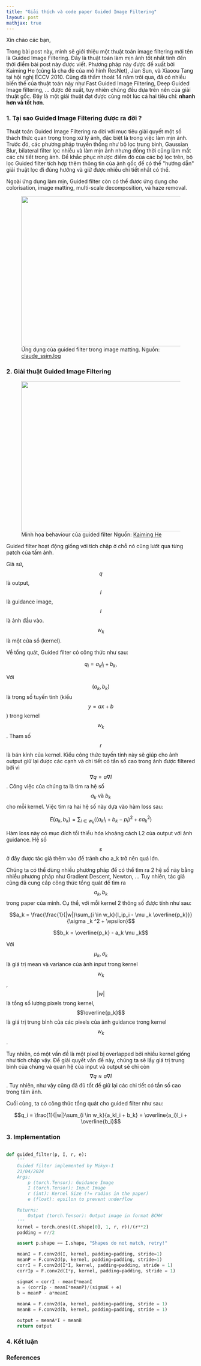 ```yaml
---
title: "Giải thích và code paper Guided Image Filtering"
layout: post
mathjax: true
---
```


Xin chào các bạn,

Trong bài post này, mình sẽ giới thiệu một thuật toán image filtering mới tên là Guided Image Filtering. Đây là thuật toán làm mịn ảnh tốt nhất tính đến thời điểm bài post này được viết. Phương pháp này được đề xuất bởi Kaiming He (cũng là cha đẻ của mô hình ResNet), Jian Sun, và Xiaoou Tang tại hội nghị ECCV 2010. Cũng đã thấm thoát 14 năm trôi qua, đã có nhiều biến thể của thuật toán này như Fast Guided Image Filtering, Deep Guided Image filtering, ... được đề xuất, tuy nhiên chúng đều dựa trên nền của giải thuật gốc. Đây là một giải thuật đạt được cùng một lúc cả hai tiêu chí: **nhanh hơn và tốt hơn**. 

### 1. Tại sao Guided Image Filtering được ra đời ?

Thuật toán Guided Image Filtering ra đời với mục tiêu giải quyết một số thách thức quan trọng trong xử lý ảnh, đặc biệt là trong việc làm mịn ảnh. Trước đó, các phương pháp truyền thống như bộ lọc trung bình, Gaussian Blur, bilateral filter lọc nhiễu và làm mịn ảnh nhưng đồng thời cũng làm mất các chi tiết trong ảnh. Để khắc phục nhược điểm đó của các bộ lọc trên, bộ lọc Guided filter tích hợp thêm thông tin của ảnh gốc để có thể "hướng dẫn" giải thuật lọc đi đúng hướng và giữ được nhiều chi tiết nhất có thể. 

Ngoài ứng dụng làm mịn, Guided filter còn có thể được ứng dụng cho colorisation, image matting, multi-scale decomposition, và haze removal. 

<figure style="text-align: center">
     <img width=1200 height=400 src="https://velog.velcdn.com/images%2Fclaude_ssim%2Fpost%2F69116092-cd13-41de-b97e-95a742f3b2f9%2F%E1%84%89%E1%85%B3%E1%84%8F%E1%85%B3%E1%84%85%E1%85%B5%E1%86%AB%E1%84%89%E1%85%A3%E1%86%BA%202021-10-21%20%E1%84%8B%E1%85%A9%E1%84%92%E1%85%AE%209.10.32.png">
     <figcaption style = "text-align: left">Ứng dụng của guided filter trong image matting. Nguồn: <a href="https://velog.io/@claude_ssim%EA%B3%84%EC%82%B0%EC%82%AC%EC%A7%84%ED%95%99-Edge-Aware-Image-Filtering-Guided-Filtering">claude_ssim.log
</a></figcaption>
</figure>


### 2. Giải thuật Guided Image Filtering

<figure style="text-align: center">
     <img width=1200 height=400 src="https://kaiminghe.github.io/eccv10/img/idea.jpg">
     <figcaption style = "text-align: left">Minh họa behaviour của guided filter Nguồn: <a href="https://kaiminghe.github.io/eccv10/index.html">Kaiming He
</a></figcaption>
</figure>

Guided filter hoạt động giống với tích chập ở chỗ nó cũng lướt qua từng patch của tấm ảnh.

Giả sử, $$ q $$ là output, $$I$$ là guidance image, $$I$$ là ảnh đầu vào. $$w_k$$ là một cửa sổ  (kernel).

Về tổng quát, Guided filter có công thức như sau:

$$q_i = a_kI_i + b_k, $$

Với $$(a_k, b_k)$$ là trọng số tuyến tính (kiểu $$y = ax + b$$) trong kernel $$w_k$$. Tham số $$r$$ là bán kính của kernel. Kiểu công thức tuyến tính này sẽ giúp cho ảnh output giữ lại được các cạnh và chi tiết có tần số cao trong ảnh được filtered bởi vì $$\nabla q = a\nabla I$$. Công việc của chúng ta là tìm ra hệ số $$a_k \text{ và } b_k$$ cho mỗi kernel. Việc tìm ra hai hệ số này dựa vào hàm loss sau: 

$$E(a_k, b_k) = \sum_{i \in w_k}{((a_kI_i + b_k - p_i)^2 + \varepsilon a_k^2)}$$

Hàm loss này có mục đích tổi thiểu hóa khoảng cách L2 của output với ảnh guidance. Hệ số $$\varepsilon$$ ở đây được tác giả thêm vào để tránh cho a_k trở nên quá lớn. 

Chúng ta có thể dùng nhiều phương pháp để có thể tìm ra 2 hệ số này bằng nhiều phương pháp như Gradient Descent, Newton, ... Tuy nhiên, tác giả cũng đã cung cấp công thức tổng quát để tìm ra $$a_k, b_k$$ trong paper của mình. Cụ thể, với mỗi kernel 2 thông số được tính như sau:

$$a_k = \frac{\frac{1}{|w|}\sum_{i \in w_k}{I_ip_i - \mu _k \overline{p_k}}}{\sigma _k ^2 + \epsilon}$$

$$b_k = \overline{p_k} - a_k \mu _k$$

Với $${\mu _k}, \sigma _k$$ là giá trị mean và variance của ảnh input trong kernel $$w_k$$, $$|w|$$ là tổng số lượng pixels trong kernel, $$\overline{p_k}$$ là giá trị trung bình của các pixels của ảnh guidance trong kernel $$w_k$$.

Tuy nhiên, có một vấn đề là một pixel bị overlapped bởi nhiều kernel giống như tích chập vậy. Để giải quyết vấn đề này, chúng ta sẽ lấy giá trị trung bình của chúng và quan hệ của input và output sẽ chỉ còn $$\nabla q \approx a \nabla I$$. Tuy nhiên, như vậy cũng đã đủ tốt để giữ lại các chi tiết có tần số cao trong tấm ảnh. 

Cuối cùng, ta có công thức tổng quát cho guided filter như sau:

$$q_i = \frac{1}{|w|}\sum_{i \in w_k}{a_kI_i + b_k} = \overline{a_i}I_i + \overline{b_i}$$

### 3. Implementation

```python

def guided_filter(p, I, r, e):
    '''
    Guided filter implemented by Mikyx-1 
    21/04/2024
    Args:
        p (torch.Tensor): Guidance Image
        I (torch.Tensor): Input Image
        r (int): Kernel Size (!= radius in the paper)
        e (float): epsilon to prevent underflow

    Returns:
        Output (torch.Tensor): Output image in format BCHW
    '''
    kernel = torch.ones((I.shape[0], 1, r, r))/(r**2)
    padding = r//2

    assert p.shape == I.shape, "Shapes do not match, retry!"

    meanI = F.conv2d(I, kernel, padding=padding, stride=1)
    meanP = F.conv2d(p, kernel, padding=padding, stride=1)
    corrI = F.conv2d(I*I, kernel, padding=padding, stride = 1)
    corrIp = F.conv2d(I*p, kernel, padding=padding, stride = 1)

    sigmaK = corrI - meanI*meanI
    a = (corrIp - meanI*meanP)/(sigmaK + e)
    b = meanP - a*meanI 
    
    meanA = F.conv2d(a, kernel, padding=padding, stride = 1)
    meanB = F.conv2d(b, kernel, padding=padding, stride = 1)

    output = meanA*I + meanB
    return output
```

### 4. Kết luận


### References

